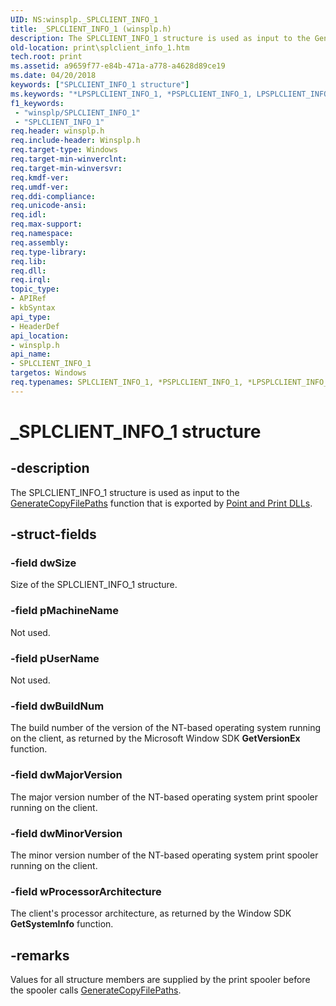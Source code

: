 ```yaml
---
UID: NS:winsplp._SPLCLIENT_INFO_1
title: _SPLCLIENT_INFO_1 (winsplp.h)
description: The SPLCLIENT_INFO_1 structure is used as input to the GenerateCopyFilePaths function that is exported by Point and Print DLLs.
old-location: print\splclient_info_1.htm
tech.root: print
ms.assetid: a9659f77-e84b-471a-a778-a4628d89ce19
ms.date: 04/20/2018
keywords: ["SPLCLIENT_INFO_1 structure"]
ms.keywords: "*LPSPLCLIENT_INFO_1, *PSPLCLIENT_INFO_1, LPSPLCLIENT_INFO_1, LPSPLCLIENT_INFO_1 structure pointer [Print Devices], PSPLCLIENT_INFO_1, PSPLCLIENT_INFO_1 structure pointer [Print Devices], SPLCLIENT_INFO_1, SPLCLIENT_INFO_1 structure [Print Devices], _SPLCLIENT_INFO_1, poprfnc_45237404-33da-4fb0-9405-05c930c5445b.xml, print.splclient_info_1, winsplp/LPSPLCLIENT_INFO_1, winsplp/PSPLCLIENT_INFO_1, winsplp/SPLCLIENT_INFO_1"
f1_keywords:
 - "winsplp/SPLCLIENT_INFO_1"
 - "SPLCLIENT_INFO_1"
req.header: winsplp.h
req.include-header: Winsplp.h
req.target-type: Windows
req.target-min-winverclnt: 
req.target-min-winversvr: 
req.kmdf-ver: 
req.umdf-ver: 
req.ddi-compliance: 
req.unicode-ansi: 
req.idl: 
req.max-support: 
req.namespace: 
req.assembly: 
req.type-library: 
req.lib: 
req.dll: 
req.irql: 
topic_type:
- APIRef
- kbSyntax
api_type:
- HeaderDef
api_location:
- winsplp.h
api_name:
- SPLCLIENT_INFO_1
targetos: Windows
req.typenames: SPLCLIENT_INFO_1, *PSPLCLIENT_INFO_1, *LPSPLCLIENT_INFO_1
---
```


# _SPLCLIENT_INFO_1 structure


## -description


The SPLCLIENT_INFO_1 structure is used as input to the <a href="https://docs.microsoft.com/windows-hardware/drivers/ddi/winsplp/nf-winsplp-generatecopyfilepaths">GenerateCopyFilePaths</a> function that is exported by <a href="https://docs.microsoft.com/windows-hardware/drivers/print/point-and-print-dlls">Point and Print DLLs</a>.


## -struct-fields




### -field dwSize

Size of the SPLCLIENT_INFO_1 structure.


### -field pMachineName

Not used.


### -field pUserName

Not used.


### -field dwBuildNum

The build number of the version of the NT-based operating system running on the client, as returned by the Microsoft Window SDK <b>GetVersionEx</b> function.


### -field dwMajorVersion

The major version number of the NT-based operating system print spooler running on the client.


### -field dwMinorVersion

The minor version number of the NT-based operating system print spooler running on the client.


### -field wProcessorArchitecture

The client's processor architecture, as returned by the Window SDK <b>GetSystemInfo</b> function.


## -remarks



Values for all structure members are supplied by the print spooler before the spooler calls <a href="https://docs.microsoft.com/windows-hardware/drivers/ddi/winsplp/nf-winsplp-generatecopyfilepaths">GenerateCopyFilePaths</a>.



